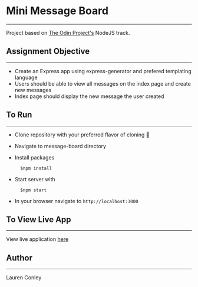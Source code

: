 # Mini Message Board
---
Project based on [The Odin Project's](https://www.theodinproject.com/) NodeJS track. 

## Assignment Objective
___
- Create an Express app using express-generator and prefered templating language
- Users should be able to view all messages on the index page and create new messages
- Index page should display the new message the user created

## To Run
___
- Clone repository with your preferred flavor of cloning 🍨
- Navigate to message-board directory
- Install packages

        $npm install
- Start server with

        $npm start
- In your browser navigate to `http://localhost:3000`

## To View Live App
___
View live application [here](https://heroku.com)

## Author
___
Lauren Conley